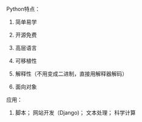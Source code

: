 Python特点：

1. 简单易学

2. 开源免费

3. 高层语言

4. 可移植性

5. 解释性（不用变成二进制，直接用解释器解码）

6. 面向对象

应用：

1. 脚本； 网站开发（Django)； 文本处理； 科学计算

